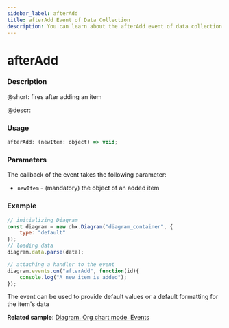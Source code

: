 ```yaml
---
sidebar_label: afterAdd
title: afterAdd Event of Data Collection
description: You can learn about the afterAdd event of data collection in the documentation of the DHTMLX JavaScript Diagram library. Browse developer guides and API reference, try out code examples and live demos, and download a free 30-day evaluation version of DHTMLX Diagram.
---
```


# afterAdd

### Description

@short: fires after adding an item

@descr:

### Usage

~~~js
afterAdd: (newItem: object) => void;
~~~

### Parameters

The callback of the event takes the following parameter:

- `newItem` - (mandatory) the object of an added item

### Example

~~~js {9-11}
// initializing Diagram
const diagram = new dhx.Diagram("diagram_container", {
    type: "default"
});
// loading data
diagram.data.parse(data);

// attaching a handler to the event
diagram.events.on("afterAdd", function(id){
	console.log("A new item is added");
});
~~~

The event can be used to provide default values or a default formatting for the item's data

**Related sample**: [Diagram. Org chart mode. Events](https://snippet.dhtmlx.com/l38pct7c)

